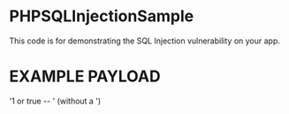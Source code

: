 # PHPSQLInjectionSample
This code is for demonstrating the SQL Injection vulnerability on your app.

# EXAMPLE PAYLOAD
'1 or true -- ' (without a ')
